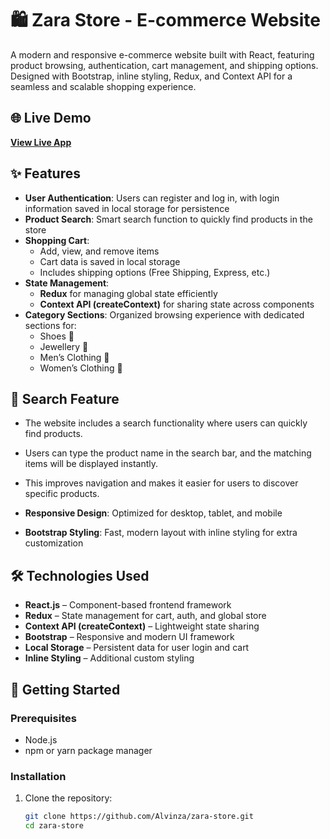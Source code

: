# 🛍️ Zara Store - E-commerce Website

A modern and responsive e-commerce website built with React, featuring product browsing, authentication, cart management, and shipping options. Designed with Bootstrap, inline styling, Redux, and Context API for a seamless and scalable shopping experience.  

## 🌐 Live Demo

**[View Live App](https://zara-store-1ctr.onrender.com)**  

## ✨ Features

- **User Authentication**: Users can register and log in, with login information saved in local storage for persistence  
- **Product Search**: Smart search function to quickly find products in the store  
- **Shopping Cart**:  
  - Add, view, and remove items  
  - Cart data is saved in local storage  
  - Includes shipping options (Free Shipping, Express, etc.)  
- **State Management**:  
  - **Redux** for managing global state efficiently  
  - **Context API (createContext)** for sharing state across components  
- **Category Sections**: Organized browsing experience with dedicated sections for:  
  - Shoes 👟  
  - Jewellery 💍  
  - Men’s Clothing 👔  
  - Women’s Clothing 👗
## 🔎 Search Feature

- The website includes a search functionality where users can quickly find products.
- Users can type the product name in the search bar, and the matching items will be displayed instantly.
- This improves navigation and makes it easier for users to discover specific products.

- **Responsive Design**: Optimized for desktop, tablet, and mobile  
- **Bootstrap Styling**: Fast, modern layout with inline styling for extra customization  

## 🛠️ Technologies Used

- **React.js** – Component-based frontend framework  
- **Redux** – State management for cart, auth, and global store  
- **Context API (createContext)** – Lightweight state sharing  
- **Bootstrap** – Responsive and modern UI framework  
- **Local Storage** – Persistent data for user login and cart  
- **Inline Styling** – Additional custom styling  

## 🚀 Getting Started

### Prerequisites
- Node.js  
- npm or yarn package manager  

### Installation

1. Clone the repository:
   ```bash
   git clone https://github.com/Alvinza/zara-store.git
   cd zara-store
